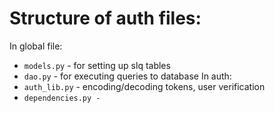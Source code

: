 # Structure of auth files:
In global file:
* `models.py` - for setting up slq tables
* `dao.py` - for executing queries to database
In auth:
* `auth_lib.py` - encoding/decoding tokens, user verification
* `dependencies.py - `